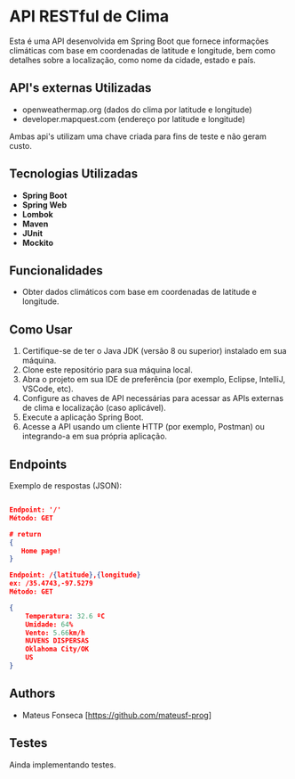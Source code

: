 
# API RESTful de Clima

Esta é uma API desenvolvida em Spring Boot que fornece informações climáticas com base em coordenadas de latitude e longitude, bem como detalhes sobre a localização, como nome da cidade, estado e país. 

## API's externas Utilizadas
- openweathermap.org (dados do clima por latitude e longitude)
- developer.mapquest.com (endereço por latitude e longitude)

Ambas api's utilizam uma chave criada para fins de teste e não geram custo.

## Tecnologias Utilizadas

- **Spring Boot**
- **Spring Web**
- **Lombok**
- **Maven**
- **JUnit**
- **Mockito**

## Funcionalidades

- Obter dados climáticos com base em coordenadas de latitude e longitude.

## Como Usar

1. Certifique-se de ter o Java JDK (versão 8 ou superior) instalado em sua máquina.
2. Clone este repositório para sua máquina local.
3. Abra o projeto em sua IDE de preferência (por exemplo, Eclipse, IntelliJ, VSCode, etc). 
4. Configure as chaves de API necessárias para acessar as APIs externas de clima e localização (caso aplicável).
5. Execute a aplicação Spring Boot.
6. Acesse a API usando um cliente HTTP (por exemplo, Postman) ou integrando-a em sua própria aplicação.


## Endpoints

Exemplo de respostas (JSON):
```json

Endpoint: '/'
Método: GET

# return 
{
   Home page!
}

Endpoint: /{latitude},{longitude}
ex: /35.4743,-97.5279
Método: GET

{
    Temperatura: 32.6 ºC
    Umidade: 64%
    Vento: 5.66km/h
    NUVENS DISPERSAS
    Oklahoma City/OK
    US
}
```






## Authors

- Mateus Fonseca [https://github.com/mateusf-prog]


## Testes

Ainda implementando testes.

